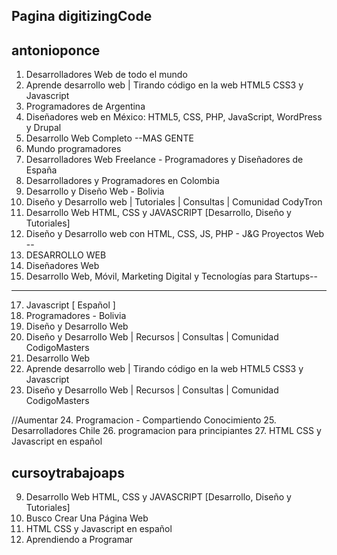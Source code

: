 ## Pagina digitizingCode
## antonioponce
1. Desarrolladores Web de todo el mundo
2. Aprende desarrollo web | Tirando código en la web HTML5 CSS3 y Javascript
3. Programadores de Argentina
4. Diseñadores web en México: HTML5, CSS, PHP, JavaScript, WordPress y Drupal
5. Desarrollo Web Completo --MAS GENTE
6. Mundo programadores 
7. Desarrolladores Web Freelance - Programadores y Diseñadores de España
8. Desarrolladores y Programadores en Colombia
9. Desarrollo y Diseño Web - Bolivia
11. Diseño y Desarrollo web | Tutoriales | Consultas | Comunidad CodyTron
12. Desarrollo Web HTML, CSS y JAVASCRIPT [Desarrollo, Diseño y Tutoriales]
13. Diseño y Desarrollo web con HTML, CSS, JS, PHP - J&G Proyectos Web --
14. DESARROLLO WEB
15. Diseñadores Web
16. Desarrollo Web, Móvil, Marketing Digital y Tecnologías para Startups--
---
17. Javascript [ Español ]
18. Programadores - Bolivia
19. Diseño y Desarrollo Web
20. Diseño y Desarrollo Web | Recursos | Consultas | Comunidad CodigoMasters
21. Desarrollo Web
22. Aprende desarrollo web | Tirando código en la web HTML5 CSS3 y Javascript
23. Diseño y Desarrollo Web | Recursos | Consultas | Comunidad CodigoMasters


//Aumentar
24. Programacion - Compartiendo Conocimiento
25. Desarrolladores Chile
26. programacion para principiantes
27. HTML CSS y Javascript en español

## cursoytrabajoaps
9. Desarrollo Web HTML, CSS y JAVASCRIPT [Desarrollo, Diseño y Tutoriales]
10. Busco Crear Una Página Web
12. HTML CSS y Javascript en español
13. Aprendiendo a Programar


